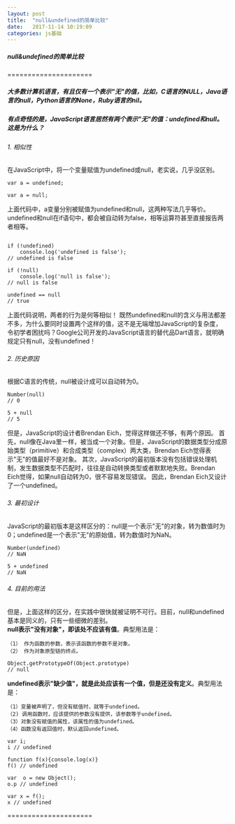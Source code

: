 ```yaml
---
layout: post
title:  "null&undefined的简单比较"
date:   2017-11-14 10:19:09
categories: js基础
---
```

##### null&undefined的简单比较

=====================

##### 大多数计算机语言，有且仅有一个表示"无"的值，比如，C语言的NULL，Java语言的null，Python语言的None，Ruby语言的nil。
##### 有点奇怪的是，JavaScript语言居然有两个表示"无"的值：undefined和null。这是为什么？

###### 1. 相似性  
在JavaScript中，将一个变量赋值为undefined或null，老实说，几乎没区别。  

```
var a = undefined;

var a = null;
```  

上面代码中，a变量分别被赋值为undefined和null，这两种写法几乎等价。
undefined和null在if语句中，都会被自动转为false，相等运算符甚至直接报告两者相等。

```

if (!undefined) 
    console.log('undefined is false');
// undefined is false

if (!null) 
    console.log('null is false');
// null is false

undefined == null
// true
```
上面代码说明，两者的行为是何等相似！
既然undefined和null的含义与用法都差不多，为什么要同时设置两个这样的值，这不是无端增加JavaScript的复杂度，令初学者困扰吗？Google公司开发的JavaScript语言的替代品Dart语言，就明确规定只有null，没有undefined！

###### 2. 历史原因
根据C语言的传统，null被设计成可以自动转为0。

```
Number(null)
// 0

5 + null
// 5

```

但是，JavaScript的设计者Brendan Eich，觉得这样做还不够，有两个原因。
首先，null像在Java里一样，被当成一个对象。但是，JavaScript的数据类型分成原始类型（primitive）和合成类型（complex）两大类，Brendan Eich觉得表示"无"的值最好不是对象。
其次，JavaScript的最初版本没有包括错误处理机制，发生数据类型不匹配时，往往是自动转换类型或者默默地失败。Brendan Eich觉得，如果null自动转为0，很不容易发现错误。
因此，Brendan Eich又设计了一个undefined。
######  3.  最初设计

JavaScript的最初版本是这样区分的：null是一个表示"无"的对象，转为数值时为0；undefined是一个表示"无"的原始值，转为数值时为NaN。

```
Number(undefined)
// NaN

5 + undefined
// NaN

```
###### 4.  目前的用法
但是，上面这样的区分，在实践中很快就被证明不可行。目前，null和undefined基本是同义的，只有一些细微的差别。  
**null表示"没有对象"，即该处不应该有值**。典型用法是：

```
（1） 作为函数的参数，表示该函数的参数不是对象。
（2） 作为对象原型链的终点。
```

```
Object.getPrototypeOf(Object.prototype)
// null
```
**undefined表示"缺少值"，就是此处应该有一个值，但是还没有定义**。典型用法是：

```
（1）变量被声明了，但没有赋值时，就等于undefined。
（2) 调用函数时，应该提供的参数没有提供，该参数等于undefined。
（3）对象没有赋值的属性，该属性的值为undefined。
（4）函数没有返回值时，默认返回undefined。
```

```
var i;
i // undefined

function f(x){console.log(x)}
f() // undefined

var  o = new Object();
o.p // undefined

var x = f();
x // undefined

```



=====================